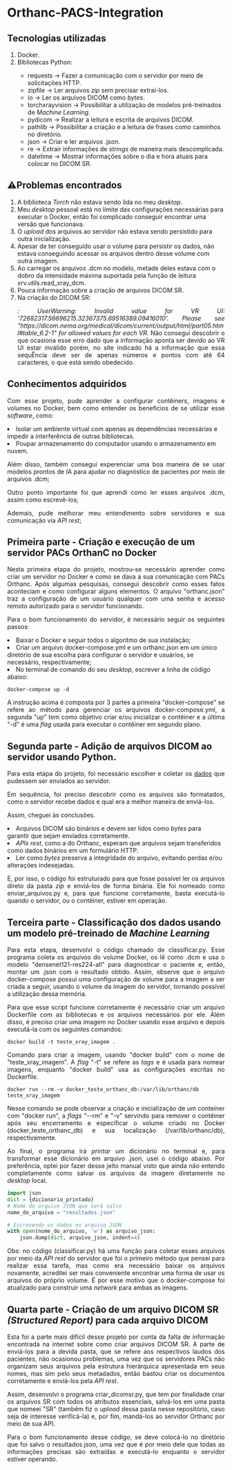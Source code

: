 <h1> Orthanc-PACS-Integration </h1>

<h2> Tecnologias utilizadas </h2>
<ol>
  <li> Docker.</li>
  <li> Bibliotecas Python:</li> 
  <ul> 
    <li> requests &#8594; Fazer a comunicação com o servidor por meio de solicitações HTTP.</li> 
    <li> zipfile &#8594; Ler arquivos <i>zip</i> sem precisar extraí-los.</li>
    <li> io &#8594; Ler os arquivos DICOM como <i>bytes</i>.</li>
    <li> torchxrayvision &#8594; Possibilitar a utilização de modelos pré-treinados de <i> Machine Learning</i>.</li>
    <li> pydicom &#8594; Realizar a leitura e escrita de arquivos DICOM.</li>
    <li> pathlib &#8594; Possibilitar a criação e a leitura de frases como caminhos no diretório.</li>
    <li> json &#8594; Criar e ler arquivos .json.</li>
    <li> re &#8594; Extrair informações de <i>strings</i> de maneira mais descomplicada.</li>
    <li> datetime &#8594; Mostrar informações sobre o dia e hora atuais para colocar no DICOM SR.</li>
  </ul>
</ol> 

<h2> ⚠️Problemas encontrados </h2>
<ol> 
  <li> A biblioteca <i>Torch</i> não estava sendo lida no meu <i>desktop</i>.</li>
  <li> Meu <i>desktop</i> pessoal está no limite das configurações necessárias para executar o Docker, então foi complicado conseguir encontrar uma versão que funcionava.</li>
  <li> O <i>upload</i> dos arquivos ao servidor não estava sendo persistido para outra inicialização.</li>
  <li> Apesar de ter conseguido usar o volume para persistir os dados, não estava conseguindo acessar os arquivos dentro desse volume com outra imagem.</li>
  <li> Ao carregar os arquivos .dcm no modelo, metade deles estava com o dobro da intensidade máxima suportada pela função de leitura xrv.utils.read_xray_dcm.</li>
  <li> Pouca informação sobre a criação de arquivos DICOM SR.</li>
  <li> Na criação do DICOM SR:</li>
   <p align=justify> <i>: UserWarning: Invalid value for VR UI: '72682317.56696215.32367375.69516389.09416010'. Please see "https://dicom.nema.org/medical/dicom/current/output/html/part05.html#table_6.2-1" for allowed values for each VR.</i> Não consegui descobrir o que ocasiona esse erro dado que a informação aponta ser devido ao VR UI estar inválido porém, no site indicado há a informação que essa sequÊncia deve ser de apenas números e pontos com até 64 caracteres, o que está sendo obedecido. </p>
</ol>
<h2> Conhecimentos adquiridos </h2>

<p align=justify> Com esse projeto, pude aprender a configurar contêiners, imagens e volumes no Docker, bem como entender os benefícios de se utilizar esse <i>software</i>, como:
  <li> Isolar um ambiente virtual com apenas as dependências necessárias e impedir a interferência de outras bibliotecas.</li>
  <li> Poupar armazenamento do computador usando o armazenamento em nuvem.</li>
 <p align=justify> Além disso, também consegui experenciar uma boa maneira de se usar modelos prontos de IA para ajudar no diagnóstico de pacientes por meio de arquivos .dcm; </p>
  
  <p align=justify>Outro ponto importante foi que aprendi como ler esses arquivos .dcm, assim como escrevê-los; </p>
  
  <p align=justify>Ademais, pude melhorar meu entendimento sobre servidores e sua comunicação via <i>API rest</i>; </p>
</p>

<h2> Primeira parte - Criação e execução de um servidor PACs OrthanC no Docker </h2>

<p align=justify> Nesta primeira etapa do projeto, mostrou-se necessário aprender como criar um servidor no Docker e como se dava a sua comunicação com PACs Orthanc. Após algumas pesquisas, consegui descobrir como esses fatos aconteciam e como configurar alguns elementos. O arquivo "orthanc.json" traz a configuração de um usuário qualquer com uma senha e acesso remoto autorizado para o servidor funcionando.</p>

<p align=justify> Para o bom funcionamento do servidor, é necessário seguir os seguintes passos:</p>
<li> Baixar o Docker e seguir todos o algoritmo de sua instalação;</li>

<li> Criar um arquivo docker-compose.yml e um orthanc.json em um único diretório de sua escolha para configurar o servidor e usuários, se necessário, respectivamente;</li>

<li> No terminal de comando do seu <i>desktop</i>, escrever a linha de código abaixo:</li>

```
docker-compose up -d
```
<p align=justify> A instrução acima é composta por 3 partes a primeira "docker-compose" se refere ao método para gerenciar os arquivos docker-compose.yml, a segunda "up" tem como objetivo criar e/ou inicializar o contêiner e a última "-d" é uma <i> flag </i> usada para executar o contêiner em segundo plano. </p>
<h2> Segunda parte - Adição de arquivos DICOM ao servidor usando Python. </h2>

<p align=justify>Para esta etapa do projeto, foi necessário escolher e coletar os <a href="https://drive.google.com/file/d/1Decc3rX_5oxF-4VvQxtWVqkV91O_Auf9/view">dados</a> que pudessem ser enviados ao servidor.</p>
<p align=justify> Em sequência, foi preciso descobrir como os arquivos são formatados, como o servidor recebe dados e qual era a melhor maneira de enviá-los.</p>
<p align=justify> Assim, cheguei às conclusões.</p>
<li> Arquivos DICOM são binários e devem ser lidos como <i>bytes</i> para garantir que sejam enviados corretamente.</li>
<li> <i>APIs rest</i>, como a do Orthanc, esperam que arquivos sejam transferidos como dados binários em um formulário HTTP.</li>
<li> Ler como <i>bytes</i> preserva a integridade do arquivo, evitando perdas e/ou alterações indesejadas.</li>

<p align=justify> E, por isso, o código foi estruturado para que fosse possível ler os arquivos direto da pasta <i>zip</i> e enviá-los de forma binária. Ele foi nomeado como enviar_arquivos.py e, para que funcione corretamente, basta executá-lo quando o servidor, ou o contêiner, estiver em operação.</p>

<h2> Terceira parte - Classificação dos dados usando um modelo pré-treinado de <i>Machine Learning</i> </h2>

<p align=justify> Para esta etapa, desenvolvi o código chamado de classificar.py. Esse programa coleta os arquivos do volume Docker, os lê como .dcm e usa o modelo "densenet121-res224-all" para diagnosticar o paciente e, então, montar um .json com o resultado obtido. Assim, observe que o arquivo docker-compose possui uma configuração de volume para a imagem a ser criada a seguir, usando o volume da imagem do servidor, tornando possível a utilização dessa memória.</p>

<p align=justify> Para que esse script funcione corretamente é necessário criar um arquivo Dockerfile com as bibliotecas e os arquivos necessários por ele. Além disso, é preciso criar uma imagem no Docker usando esse arquivo e depois executá-la com os seguintes comandos:</p>

```
docker build -t teste_xray_imagem .
```
<p align=justify>Comando para criar a imagem, usando "docker build" com o nome de "teste_xray_imagem". A <i>flag</i> "-t" se refere as <i>tags</i> e é usada para nomear imagens, enquanto "docker build" usa as configurações escritas no Dockerfile.</p>

```
docker run --rm -v docker_teste_orthanc_db:/var/lib/orthanc/db  teste_xray_imagem
```
<p align=justify> Nesse comando se pode observar a criação e inicialização de um conteiner com "docker run", a <i>flags</i> "--rm" e "-v" servindo para remover o contêiner após seu encerramento e especificar o volume criado no Docker (docker_teste_orthanc_db) e sua localização (/var/lib/orthanc/db), respectivamente.</p> 

<p align=justify> Ao final, o programa irá <i>printar</i> um dicionário no terminal e, para transformar esse dicionário em arquivo .json, usei o código abaixo. Por preferência, optei por fazer desse jeito manual visto que ainda não entendo completamente como salvar os arquivos da imagem diretamente no <i>desktop</i> local.</p>

```python
import json
dict = {dicionario_printado}
# Nome do arquivo JSON que será salvo
nome_do_arquivo = "resultados.json"

# Escrevendo os dados no arquivo JSON
with open(nome_do_arquivo, 'w') as arquivo_json:
    json.dump(dict, arquivo_json, indent=4)
```
  
<p align=justify> Obs: no código (classificar.py) há uma função para coletar esses arquivos por meio da <i>API rest</i> do servidor que foi o primeiro método que pensei para realizar essa tarefa, mas como era necessário baixar os arquivos novamente, acreditei ser mais conveniente encontrar uma forma de usar os arquivos do próprio volume. É por esse motivo que o docker-compose foi atualizado para construir uma <i>network</i> para ambas as imagens.</p>

<h2> Quarta parte - Criação de um arquivo DICOM SR <i> (Structured Report) </i> para cada arquivo DICOM </h2>

<p align=justify> Esta foi a parte mais difícil desse projeto por conta da falta de informação encontrada na internet sobre como criar arquivos DICOM SR. A parte de enviá-los para a devida pasta, que se refere aos respectivos laudos dos pacientes, não ocasionou problemas, uma vez que os servidores PACs não organizam seus arquivos pela estrutura hierárquica apresentada em seus nomes, mas sim pelo seus metadados, então bastou criar os documentos corretamente e enviá-los pela <i>API rest</i>.</p>

<p align=justify> Assim, desenvolvi o programa criar_dicomsr.py, que tem por finalidade criar os arquivos SR com todos os atributos essenciais, salvá-los em uma pasta que nomeei "SR" (também fiz o <i>upload</i> dessa pasta nesse repositório, caso seja de interesse verificá-la) e, por fim, mandá-los ao servidor Orthanc por meio de sua API. </p>

<p align=justify> Para o bom funcionamento desse código, se deve colocá-lo no diretório que foi salvo o resultados.json, uma vez que é por meio dele que todas as informações precisas são extraídas e executá-lo enquanto o servidor estiver operando.</p>
